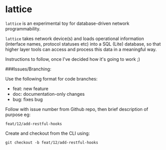 # lattice
```lattice``` is an experimental toy for database-driven network programmability.

```lattice``` takes network device(s) and loads operational information (interface names, protocol statuses etc) into a SQL (Lite) database, so that higher layer tools can access and process this data in a meaningful way.

Instructions to follow, once I've decided how it's going to work ;)

###Issues/Branching:

Use the following format for code branches:

* feat: new feature
* doc: documentation-only changes
* bug: fixes bug

Follow with issue number from Github repo, then brief description of purpose eg:


```feat/12/add-restful-hooks```


Create and checkout from the CLI using:


```git checkout -b feat/12/add-restful-hooks```

